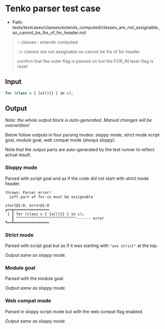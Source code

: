 # Tenko parser test case

- Path: tests/testcases/classes/extends_computed/classes_are_not_assignable_so_cannot_be_lhs_of_for_header.md

> :: classes : extends computed
>
> ::> classes are not assignable so cannot be lhs of for header
>
> confirm that the outer flag is passed on but the FOR_IN lexer flag is reset

## Input

`````js
for (class x { [a](){} } in c);
`````

## Output

_Note: the whole output block is auto-generated. Manual changes will be overwritten!_

Below follow outputs in four parsing modes: sloppy mode, strict mode script goal, module goal, web compat mode (always sloppy).

Note that the output parts are auto-generated by the test runner to reflect actual result.

### Sloppy mode

Parsed with script goal and as if the code did not start with strict mode header.

`````
throws: Parser error!
  Left part of for-in must be assignable

start@1:0, error@1:0
╔══╦════════════════
 1 ║ for (class x { [a](){} } in c);
   ║ ^^^^^^^^^^^^^^^^^^^^^^^^^^^------- error
╚══╩════════════════

`````

### Strict mode

Parsed with script goal but as if it was starting with `"use strict"` at the top.

_Output same as sloppy mode._

### Module goal

Parsed with the module goal.

_Output same as sloppy mode._

### Web compat mode

Parsed in sloppy script mode but with the web compat flag enabled.

_Output same as sloppy mode._
